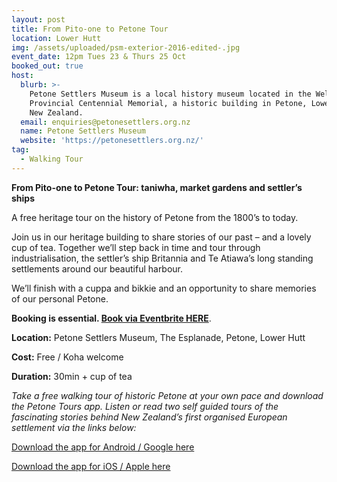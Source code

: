 ```yaml
---
layout: post
title: From Pito-one to Petone Tour
location: Lower Hutt
img: /assets/uploaded/psm-exterior-2016-edited-.jpg
event_date: 12pm Tues 23 & Thurs 25 Oct
booked_out: true
host:
  blurb: >-
    Petone Settlers Museum is a local history museum located in the Wellington
    Provincial Centennial Memorial, a historic building in Petone, Lower Hutt,
    New Zealand.
  email: enquiries@petonesettlers.org.nz
  name: Petone Settlers Museum
  website: 'https://petonesettlers.org.nz/'
tag:
  - Walking Tour
---
```

**From Pito-one to Petone Tour: taniwha, market gardens and settler’s ships**

A free heritage tour on the history of Petone from the 1800’s to today.

Join us in our heritage building to share stories of our past – and a lovely cup of tea. Together we’ll step back in time and tour through industrialisation, the settler’s ship Britannia and Te Atiawa’s long standing settlements around our beautiful harbour.

We’ll finish with a cuppa and bikkie and an opportunity to share memories of our personal Petone.

**Booking is essential. [**Book via Eventbrite HERE**](https://www.eventbrite.co.nz/e/from-pito-one-to-petone-a-history-tour-tickets-48575100433)**.

**Location:** Petone Settlers Museum, The Esplanade, Petone, Lower Hutt

**Cost:** Free / Koha welcome

**Duration:** 30min + cup of tea

_Take a free walking tour of historic Petone at your own pace and download the Petone Tours app. Listen or read two self guided tours of the fascinating stories behind New Zealand’s first organised European settlement via the links below:_

[Download the app for Android / Google here](https://play.google.com/store/apps/details?id=com.mytoursapp.android.app1001)

[Download the app for iOS / Apple here](https://itunes.apple.com/us/app/tour-petone/id1166368185?mt=8)
